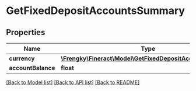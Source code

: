 # GetFixedDepositAccountsSummary

## Properties
Name | Type | Description | Notes
------------ | ------------- | ------------- | -------------
**currency** | [**\Frengky\Fineract\Model\GetFixedDepositAccountsCurrency**](GetFixedDepositAccountsCurrency.md) |  | [optional] 
**accountBalance** | **float** |  | [optional] 

[[Back to Model list]](../../README.md#documentation-for-models) [[Back to API list]](../../README.md#documentation-for-api-endpoints) [[Back to README]](../../README.md)

